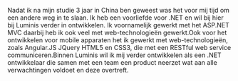 Nadat ik na mijn studie 3 jaar in China ben geweest was het voor mij tijd om een andere weg in te slaan.  Ik heb een voorliefde voor .NET en wil bij hier bij Luminis verder in ontwikkelen. Ik voornamelijk gewerkt met het ASP.NET MVC daarbij heb ik ook veel met web-technologieën gewerkt.Ook voor het ontwikkelen voor mobile apparaten het ik gewerkt met web-technologieën, zoals Angular.JS JQuery HTML5 en CSS3, die met een RESTful web service communiceren.Binnen Luminis wil ik mij verder ontwikkelen als een .NET ontwikkelaar die samen met een team een product neerzet wat aan alle verwachtingen voldoet en deze overtreft.